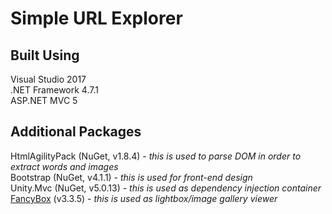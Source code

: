 # Simple URL Explorer

## Built Using
Visual Studio 2017  
.NET Framework 4.7.1   
ASP.NET MVC 5

## Additional Packages
HtmlAgilityPack (NuGet, v1.8.4) - *this is used to parse DOM in order to extract words and images*  
Bootstrap (NuGet, v4.1.1) - *this is used for front-end design*  
Unity.Mvc (NuGet, v5.0.13) - *this is used as dependency injection container*  
[FancyBox](https://fancyapps.com/fancybox/3/) (v3.3.5) - *this is used as lightbox/image gallery viewer*  
